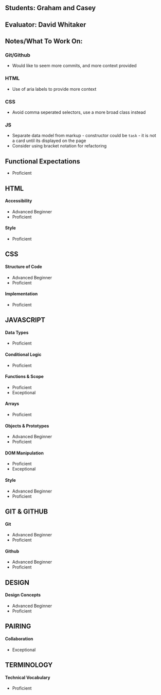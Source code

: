 ## Students: Graham and Casey
## Evaluator: David Whitaker
## Notes/What To Work On:

### Git/Github
* Would like to seem more commits, and more context provided

### HTML
* Use of aria labels to provide more context

### CSS
* Avoid comma seperated selectors, use a more broad class instead

### JS
* Separate data model from markup - constructor could be `task` - it is not a card until its displayed on the page
* Consider using bracket notation for refactoring

## Functional Expectations

* Proficient  

## HTML

#### Accessibility

* Advanced Beginner  
* Proficient  

#### Style

* Proficient  

## CSS

#### Structure of Code

* Advanced Beginner  
* Proficient  

#### Implementation

* Proficient  

## JAVASCRIPT

#### Data Types

* Proficient  

#### Conditional Logic

* Proficient  

#### Functions & Scope

* Proficient  
* Exceptional  

#### Arrays

* Proficient  

#### Objects & Prototypes

* Advanced Beginner  
* Proficient  

#### DOM Manipulation

* Proficient  
* Exceptional  

#### Style

* Advanced Beginner  
* Proficient  


## GIT & GITHUB

#### Git

* Advanced Beginner  
* Proficient  

#### Github

* Advanced Beginner  
* Proficient  

## DESIGN

#### Design Concepts

* Advanced Beginner  
* Proficient  

## PAIRING

#### Collaboration

* Exceptional

## TERMINOLOGY

#### Technical Vocabulary

* Proficient

